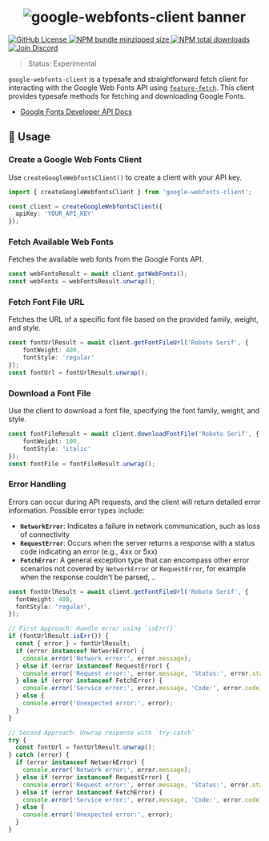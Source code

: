 <h1 align="center">
  <img src="https://raw.githubusercontent.com/builder-group/monorepo/develop/packages/google-webfonts-client/.github/banner.svg" alt="google-webfonts-client banner">
</h1>

<p align="left">
    <a href="https://github.com/builder-group/monorepo/blob/develop/LICENSE">
        <img src="https://img.shields.io/github/license/builder-group/monorepo.svg?label=license&style=flat&colorA=293140&colorB=FDE200" alt="GitHub License"/>
    </a>
    <a href="https://www.npmjs.com/package/google-webfonts-client">
        <img src="https://img.shields.io/bundlephobia/minzip/google-webfonts-client.svg?label=minzipped%20size&style=flat&colorA=293140&colorB=FDE200" alt="NPM bundle minzipped size"/>
    </a>
    <a href="https://www.npmjs.com/package/google-webfonts-client">
        <img src="https://img.shields.io/npm/dt/google-webfonts-client.svg?label=downloads&style=flat&colorA=293140&colorB=FDE200" alt="NPM total downloads"/>
    </a>
    <a href="https://discord.gg/w4xE3bSjhQ">
        <img src="https://img.shields.io/discord/795291052897992724.svg?label=&logo=discord&logoColor=000000&color=293140&labelColor=FDE200" alt="Join Discord"/>
    </a>
</p>

> Status: Experimental

`google-webfonts-client` is a typesafe and straightforward fetch client for interacting with the Google Web Fonts API using [`feature-fetch`](https://github.com/builder-group/monorepo/tree/develop/packages/feature-fetch). This client provides typesafe methods for fetching and downloading Google Fonts.

- [Google Fonts Developer API Docs](https://developers.google.com/fonts/docs/developer_api)

## 📖 Usage

### Create a Google Web Fonts Client

Use `createGoogleWebfontsClient()` to create a client with your API key.

```ts
import { createGoogleWebfontsClient } from 'google-webfonts-client';

const client = createGoogleWebfontsClient({
  apiKey: 'YOUR_API_KEY'
});
```

### Fetch Available Web Fonts

Fetches the available web fonts from the Google Fonts API.

```ts
const webFontsResult = await client.getWebFonts();
const webFonts = webFontsResult.unwrap();
```

### Fetch Font File URL

Fetches the URL of a specific font file based on the provided family, weight, and style.

```ts
const fontUrlResult = await client.getFontFileUrl('Roboto Serif', {
    fontWeight: 400,
    fontStyle: 'regular'
});
const fontUrl = fontUrlResult.unwrap();
```

### Download a Font File

Use the client to download a font file, specifying the font family, weight, and style.

```ts
const fontFileResult = await client.downloadFontFile('Roboto Serif', {
    fontWeight: 100,
    fontStyle: 'italic'
});
const fontFile = fontFileResult.unwrap();
```

### Error Handling

Errors can occur during API requests, and the client will return detailed error information. Possible error types include:

- **`NetworkError`**: Indicates a failure in network communication, such as loss of connectivity
- **`RequestError`**: Occurs when the server returns a response with a status code indicating an error (e.g., 4xx or 5xx)
- **`FetchError`**: A general exception type that can encompass other error scenarios not covered by `NetworkError` or `RequestError`, for example when the response couldn't be parsed, ..

```ts
const fontUrlResult = await client.getFontFileUrl('Roboto Serif', {
  fontWeight: 400,
  fontStyle: 'regular',
});

// First Approach: Handle error using `isErr()`
if (fontUrlResult.isErr()) {
  const { error } = fontUrlResult;
  if (error instanceof NetworkError) {
    console.error('Network error:', error.message);
  } else if (error instanceof RequestError) {
    console.error('Request error:', error.message, 'Status:', error.status);
  } else if (error instanceof FetchError) {
    console.error('Service error:', error.message, 'Code:', error.code);
  } else {
    console.error('Unexpected error:', error);
  }
}

// Second Approach: Unwrap response with `try-catch`
try {
  const fontUrl = fontUrlResult.unwrap();
} catch (error) {
  if (error instanceof NetworkError) {
    console.error('Network error:', error.message);
  } else if (error instanceof RequestError) {
    console.error('Request error:', error.message, 'Status:', error.status);
  } else if (error instanceof FetchError) {
    console.error('Service error:', error.message, 'Code:', error.code);
  } else {
    console.error('Unexpected error:', error);
  }
}

```